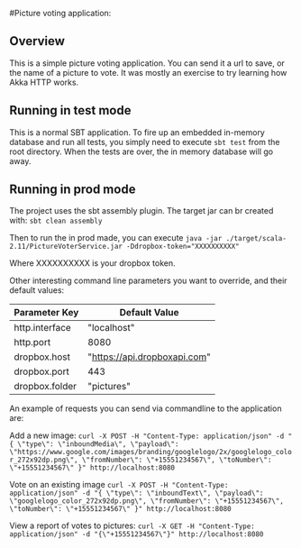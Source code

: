 #Picture voting application:

## Overview
This is a simple picture voting application. You can send it a url to save, or the name of a picture to vote.
It was mostly an exercise to try learning how Akka HTTP works.

## Running in test mode
This is a normal SBT application. To fire up an embedded in-memory database and run all tests, you simply need to execute
`sbt test`
from the root directory. When the tests are over, the in memory database will go away.

## Running in prod mode
The project uses the sbt assembly plugin. The target jar can br created with:
`sbt clean assembly`

Then to run the in prod made, you can execute
`java -jar ./target/scala-2.11/PictureVoterService.jar -Ddropbox-token="XXXXXXXXXX"`

Where XXXXXXXXXX is your dropbox token.  

Other interesting command line parameters you want to override, and their default values:

Parameter Key | Default Value
--------------|----------------
http.interface | "localhost"
http.port | 8080
dropbox.host | "https://api.dropboxapi.com"
dropbox.port | 443
dropbox.folder | "pictures"



An example of requests you can send via commandline to the application are:

Add a new image:
`curl -X POST -H "Content-Type: application/json" -d "{ \"type\": \"inboundMedia\", \"payload\": \"https://www.google.com/images/branding/googlelogo/2x/googlelogo_color_272x92dp.png\", \"fromNumber\": \"+15551234567\", \"toNumber\": \"+15551234567\" }" http://localhost:8080 `

Vote on an existing image
`curl -X POST -H "Content-Type: application/json" -d "{ \"type\": \"inboundText\", \"payload\": \"googlelogo_color_272x92dp.png\", \"fromNumber\": \"+15551234567\", \"toNumber\": \"+15551234567\" }" http://localhost:8080`

View a report of votes to pictures:
`curl -X GET -H "Content-Type: application/json" -d "{\"+15551234567\"}" http://localhost:8080 `

